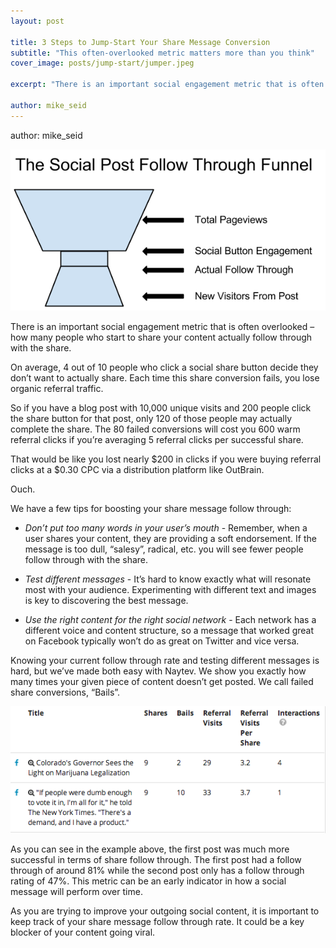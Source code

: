 ```yaml
---
layout: post

title: 3 Steps to Jump-Start Your Share Message Conversion
subtitle: "This often-overlooked metric matters more than you think"
cover_image: posts/jump-start/jumper.jpeg

excerpt: "There is an important social engagement metric that is often overlooked – how many people who start to share your content actually follow through with the share."

author: mike_seid
---
```


author: mike_seid

<div class="full zoomable"><img src="/images/posts/jump-start/funnel.png"></div>

There is an important social engagement metric that is often overlooked – how many people who start to share your content actually follow through with the share.

On average, 4 out of 10 people who click a social share button decide they don’t want to actually share. Each time this share conversion fails, you lose organic referral traffic.

So if you have a blog post with 10,000 unique visits and 200 people click the share button for that post, only 120 of those people may actually complete the share. The 80 failed conversions will cost you 600 warm referral clicks if you’re averaging 5 referral clicks per successful share.

That would be like you lost nearly $200 in clicks if you were buying referral clicks at a $0.30 CPC via a distribution platform like OutBrain.

Ouch.

We have a few tips for boosting your share message follow through:

* *Don’t put too many words in your user’s mouth* - Remember, when a user shares your content, they are providing a soft endorsement. If the message is too dull, “salesy”, radical, etc. you will see fewer people follow through with the share.

* *Test different messages* - It’s hard to know exactly what will resonate most with your audience. Experimenting with different text and images is key to discovering the best message.

* *Use the right content for the right social network* - Each network has a different voice and content structure, so a message that worked great on Facebook typically won’t do as great on Twitter and vice versa.

Knowing your current follow through rate and testing different messages is hard, but we’ve made both easy with Naytev. We show you exactly how many times your given piece of content doesn’t get posted. We call failed share conversions, “Bails”.

<div class="full zoomable"><img src="/images/posts/jump-start/data.png"></div>

As you can see in the example above, the first post was much more successful in terms of share follow through. The first post had a follow through of around 81% while the  second post only has a follow through rating of 47%. This metric can be an early indicator in how a social message will perform over time.

As you are trying to improve your outgoing social content, it is important to keep track of your share message follow through rate. It could be a key blocker of your content going viral.